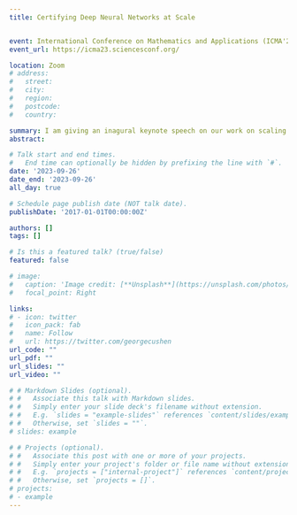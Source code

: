 ```yaml
---
title: Certifying Deep Neural Networks at Scale


event: International Conference on Mathematics and Applications (ICMA'2023)
event_url: https://icma23.sciencesconf.org/

location: Zoom
# address:
#   street: 
#   city: 
#   region: 
#   postcode:
#   country: 

summary: I am giving an inagural keynote speech on our work on scaling certification to deep networks.
abstract: 

# Talk start and end times.
#   End time can optionally be hidden by prefixing the line with `#`.
date: '2023-09-26'
date_end: '2023-09-26'
all_day: true

# Schedule page publish date (NOT talk date).
publishDate: '2017-01-01T00:00:00Z'

authors: []
tags: []

# Is this a featured talk? (true/false)
featured: false

# image:
#   caption: 'Image credit: [**Unsplash**](https://unsplash.com/photos/bzdhc5b3Bxs)'
#   focal_point: Right

links: 
# - icon: twitter
#   icon_pack: fab
#   name: Follow
#   url: https://twitter.com/georgecushen
url_code: ""
url_pdf: ""
url_slides: ""
url_video: ""

# # Markdown Slides (optional).
# #   Associate this talk with Markdown slides.
# #   Simply enter your slide deck's filename without extension.
# #   E.g. `slides = "example-slides"` references `content/slides/example-slides.md`.
# #   Otherwise, set `slides = ""`.
# slides: example

# # Projects (optional).
# #   Associate this post with one or more of your projects.
# #   Simply enter your project's folder or file name without extension.
# #   E.g. `projects = ["internal-project"]` references `content/project/deep-learning/index.md`.
# #   Otherwise, set `projects = []`.
# projects:
# - example
---
```

